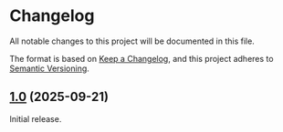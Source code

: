 # Changelog

All notable changes to this project will be documented in this file.

The format is based on [Keep a Changelog], and this project adheres to [Semantic Versioning].

## [1.0] (2025-09-21)

Initial release.

<!-- Links -->
[Keep a Changelog]: https://keepachangelog.com/en/1.1.0/
[Semantic Versioning]: https://semver.org/spec/v2.0.0.html

<!-- Versions -->
[1.0]: https://github.com/dannystewart/volumeHUD/releases/tag/v1.0
